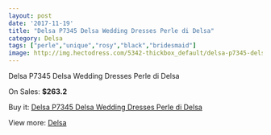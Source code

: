 ```yaml
---
layout: post
date: '2017-11-19'
title: "Delsa P7345 Delsa Wedding Dresses Perle di Delsa"
category: Delsa
tags: ["perle","unique","rosy","black","bridesmaid"]
image: http://img.hectodress.com/5342-thickbox_default/delsa-p7345-delsa-wedding-dresses-perle-di-delsa.jpg
---
```

Delsa P7345 Delsa Wedding Dresses Perle di Delsa

On Sales: **$263.2**
<a href="https://www.hectodress.com/delsa/2694-delsa-p7345-delsa-wedding-dresses-perle-di-delsa.html"><amp-img layout="responsive" width="600" height="600" src="//img.hectodress.com/5342-thickbox_default/delsa-p7345-delsa-wedding-dresses-perle-di-delsa.jpg" alt="Delsa P7345 Delsa Wedding Dresses Perle di Delsa 0" /></a>
<a href="https://www.hectodress.com/delsa/2694-delsa-p7345-delsa-wedding-dresses-perle-di-delsa.html"><amp-img layout="responsive" width="600" height="600" src="//img.hectodress.com/5343-thickbox_default/delsa-p7345-delsa-wedding-dresses-perle-di-delsa.jpg" alt="Delsa P7345 Delsa Wedding Dresses Perle di Delsa 1" /></a>

Buy it: [Delsa P7345 Delsa Wedding Dresses Perle di Delsa](https://www.hectodress.com/delsa/2694-delsa-p7345-delsa-wedding-dresses-perle-di-delsa.html "Delsa P7345 Delsa Wedding Dresses Perle di Delsa")

View more: [Delsa](https://www.hectodress.com/46-delsa "Delsa")